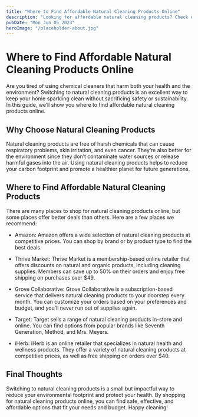 ```yaml
---
title: "Where to Find Affordable Natural Cleaning Products Online"
description: "Looking for affordable natural cleaning products? Check out our guide to find the best deals online. Discover safe, effective, and eco-friendly options for your cleaning routine."
pubDate: "Mon Jun 05 2023"
heroImage: "/placeholder-about.jpg"
---
```


# Where to Find Affordable Natural Cleaning Products Online

Are you tired of using chemical cleaners that harm both your health and the environment? Switching to natural cleaning products is an excellent way to keep your home sparkling clean without sacrificing safety or sustainability. In this guide, we’ll show you where to find affordable natural cleaning products online.

## Why Choose Natural Cleaning Products

Natural cleaning products are free of harsh chemicals that can cause respiratory problems, skin irritation, and even cancer. They’re also better for the environment since they don’t contaminate water sources or release harmful gases into the air. Using natural cleaning products helps to reduce your carbon footprint and promote a healthier planet for future generations.

## Where to Find Affordable Natural Cleaning Products

There are many places to shop for natural cleaning products online, but some places offer better deals than others. Here are a few places we recommend:

- Amazon: Amazon offers a wide selection of natural cleaning products at competitive prices. You can shop by brand or by product type to find the best deals.

- Thrive Market: Thrive Market is a membership-based online retailer that offers discounts on natural and organic products, including cleaning supplies. Members can save up to 50% on their orders and enjoy free shipping on purchases over $49.

- Grove Collaborative: Grove Collaborative is a subscription-based service that delivers natural cleaning products to your doorstep every month. You can customize your orders based on your preferences and budget, and you’ll never run out of supplies again.

- Target: Target sells a range of natural cleaning products in-store and online. You can find options from popular brands like Seventh Generation, Method, and Mrs. Meyers.

- iHerb: iHerb is an online retailer that specializes in natural health and wellness products. They offer a variety of natural cleaning products at competitive prices, as well as free shipping on orders over $40.

## Final Thoughts

Switching to natural cleaning products is a small but impactful way to reduce your environmental footprint and protect your health. By shopping for natural cleaning products online, you can find safe, effective, and affordable options that fit your needs and budget. Happy cleaning!